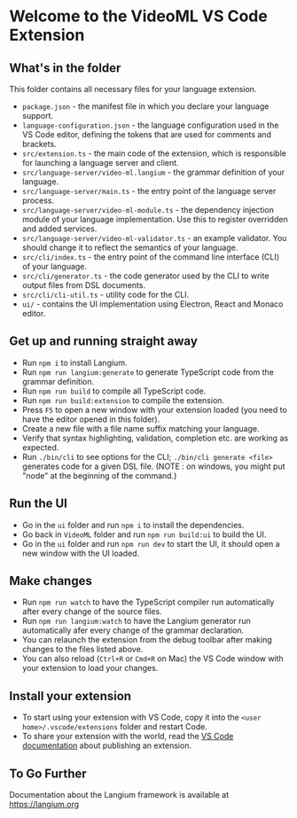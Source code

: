 # Welcome to the VideoML VS Code Extension

## What's in the folder

This folder contains all necessary files for your language extension.
 * `package.json` - the manifest file in which you declare your language support.
 * `language-configuration.json` - the language configuration used in the VS Code editor, defining the tokens that are used for comments and brackets.
 * `src/extension.ts` - the main code of the extension, which is responsible for launching a language server and client.
 * `src/language-server/video-ml.langium` -  the grammar definition of your language.
 * `src/language-server/main.ts` - the entry point of the language server process.
 * `src/language-server/video-ml-module.ts` - the dependency injection module of your language implementation. Use this to register overridden and added services.
 * `src/language-server/video-ml-validator.ts` - an example validator. You should change it to reflect the semantics of your language.
 * `src/cli/index.ts` - the entry point of the command line interface (CLI) of your language.
 * `src/cli/generator.ts` - the code generator used by the CLI to write output files from DSL documents.
 * `src/cli/cli-util.ts` - utility code for the CLI.
 * `ui/` - contains the UI implementation using Electron, React and Monaco editor.

## Get up and running straight away

 * Run `npm i` to install Langium.
 * Run `npm run langium:generate` to generate TypeScript code from the grammar definition.
 * Run `npm run build` to compile all TypeScript code.
 * Run `npm run build:extension` to compile the extension.
 * Press `F5` to open a new window with your extension loaded (you need to have the editor opened in this folder).
 * Create a new file with a file name suffix matching your language.
 * Verify that syntax highlighting, validation, completion etc. are working as expected.
 * Run `./bin/cli` to see options for the CLI; `./bin/cli generate <file>` generates code for a given DSL file. (NOTE : on windows, you might put "node" at the beginning of the command.)

 ## Run the UI

 * Go in the `ui` folder and run `npm i` to install the dependencies.
 * Go back in `VideoML` folder and run `npm run build:ui` to build the UI.
 * Go in the `ui` folder and run `npm run dev` to start the UI, it should open a new window with the UI loaded.

## Make changes

 * Run `npm run watch` to have the TypeScript compiler run automatically after every change of the source files.
 * Run `npm run langium:watch` to have the Langium generator run automatically afer every change of the grammar declaration.
 * You can relaunch the extension from the debug toolbar after making changes to the files listed above.
 * You can also reload (`Ctrl+R` or `Cmd+R` on Mac) the VS Code window with your extension to load your changes.

## Install your extension

* To start using your extension with VS Code, copy it into the `<user home>/.vscode/extensions` folder and restart Code.
* To share your extension with the world, read the [VS Code documentation](https://code.visualstudio.com/api/working-with-extensions/publishing-extension) about publishing an extension.

## To Go Further

Documentation about the Langium framework is available at https://langium.org

